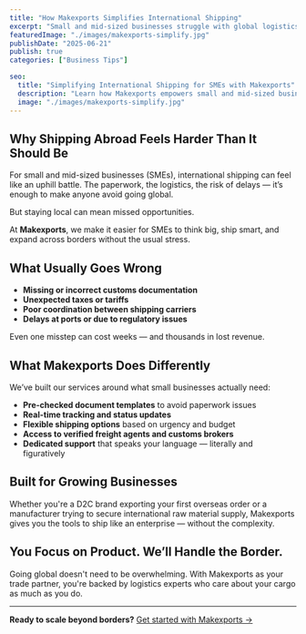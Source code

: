 ```yaml
---
title: "How Makexports Simplifies International Shipping"
excerpt: "Small and mid-sized businesses struggle with global logistics — Makexports changes that with smarter, simpler solutions."
featuredImage: "./images/makexports-simplify.jpg"
publishDate: "2025-06-21"
publish: true
categories: ["Business Tips"]

seo:
  title: "Simplifying International Shipping for SMEs with Makexports"
  description: "Learn how Makexports empowers small and mid-sized businesses to grow globally with streamlined import-export operations."
  image: "./images/makexports-simplify.jpg"
---
```


## Why Shipping Abroad Feels Harder Than It Should Be

For small and mid-sized businesses (SMEs), international shipping can feel like an uphill battle. The paperwork, the logistics, the risk of delays — it’s enough to make anyone avoid going global.

But staying local can mean missed opportunities.

At **Makexports**, we make it easier for SMEs to think big, ship smart, and expand across borders without the usual stress.

## What Usually Goes Wrong

- **Missing or incorrect customs documentation**  
- **Unexpected taxes or tariffs**  
- **Poor coordination between shipping carriers**  
- **Delays at ports or due to regulatory issues**

Even one misstep can cost weeks — and thousands in lost revenue.

## What Makexports Does Differently

We’ve built our services around what small businesses actually need:

- **Pre-checked document templates** to avoid paperwork issues  
- **Real-time tracking and status updates**  
- **Flexible shipping options** based on urgency and budget  
- **Access to verified freight agents and customs brokers**  
- **Dedicated support** that speaks your language — literally and figuratively

## Built for Growing Businesses

Whether you're a D2C brand exporting your first overseas order or a manufacturer trying to secure international raw material supply, Makexports gives you the tools to ship like an enterprise — without the complexity.

## You Focus on Product. We’ll Handle the Border.

Going global doesn't need to be overwhelming. With Makexports as your trade partner, you're backed by logistics experts who care about your cargo as much as you do.

---

**Ready to scale beyond borders?** [Get started with Makexports →](/contact)
